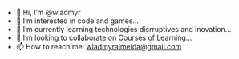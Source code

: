 - 👋 Hi, I’m @wladmyr
- 👀 I’m interested in code and games...
- 🌱 I’m currently learning technologies disrruptives and inovation...
- 💞️ I’m looking to collaborate on Courses of Learning...
- 📫 How to reach me: wladmyralmeida@gmail.com

<!---
wladmyr-cit/wladmyr-cit is a ✨ special ✨ repository because its `README.md` (this file) appears on your GitHub profile.
You can click the Preview link to take a look at your changes.
--->
